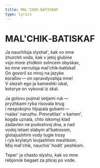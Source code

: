 ```yaml
---
title: MAL'CHIK-BATISKAF
type: lyrics
---
```


<h1>MAL'CHIK&#8208;BATISKAF</h1>

<section>

Ja nauchilsja slyshat', kak vo mne\
zhurchit voda, kak v jetoj glubine\
vsjo more zhidkim solncem obyskav,\
ko mne vernulsja mal'chik&#8208;batiskaf.\
On govoril so mnoj na jazyke\
korallov&thinsp;&mdash;&thinsp;on opravdyvalsja mne!\
V slezah ego ja kameshki iskal,\
kotorye on vykoval iz skal.

Ja golovu pojmal setjami ruk&thinsp;&mdash;&thinsp;\
pryzhkami ryba risovala krug\
i nespokojno hljupala gubami&thinsp;&mdash;&thinsp;\
rvalas' naruzhu. Prevratilas' v kamen',\
kogda uznala, chto iskomyj klad\
zadavlen ne podoshvoj dna, a nad\
vodoj letaet slabym al'batrosom,\
glotajushhim vody tugie trosy\
i ryb krylatyh lovjashhim meshkom.\
Moj mal'chik, nauchis' hodit' peshkom.

Teper' ja chasto slyshu, kak vo mne\
rebjonok begaet za pticej po vode.

</section>
